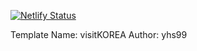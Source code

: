 [![Netlify Status](https://api.netlify.com/api/v1/badges/ad68b1d4-4d91-44ee-98da-ccfa5d10a3ab/deploy-status)](https://app.netlify.com/sites/yhsdev/deploys)

Template Name: visitKOREA
Author: yhs99


